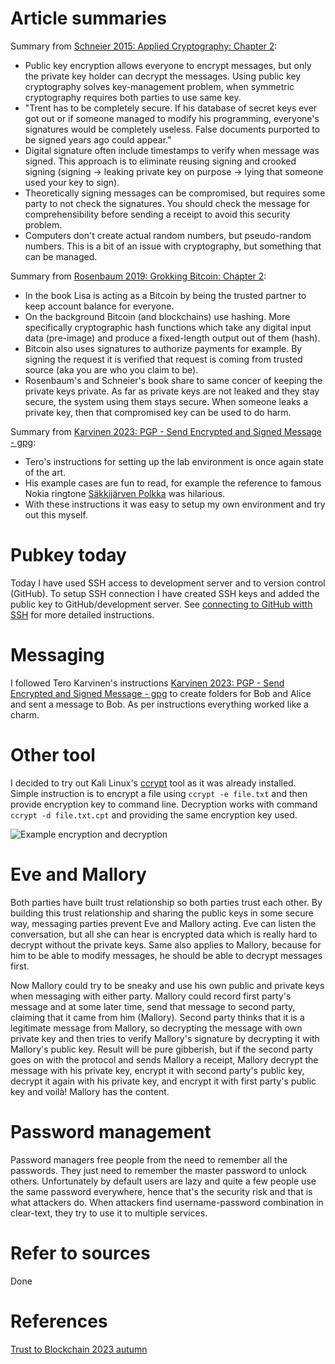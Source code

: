 # Article summaries
Summary from [Schneier 2015: Applied Cryptography: Chapter 2](https://learning.oreilly.com/library/view/applied-cryptography-protocols/9781119096726/10_chap02.html#chap02-sec005):
- Public key encryption allows everyone to encrypt messages, but only the private key holder can decrypt the messages. Using public key cryptography solves key-management problem, when symmetric cryptography requires both parties to use same key.
- "Trent has to be completely secure. If his database of secret keys ever got out or if someone managed to modify his programming, everyone's signatures would be completely useless. False documents purported to be signed years ago could appear."
- Digital signature often include timestamps to verify when message was signed. This approach is to eliminate reusing signing and crooked signing (signing -> leaking private key on purpose -> lying that someone used your key to sign).
- Theoretically signing messages can be compromised, but requires some party to not check the signatures. You should check the message for comprehensibility before sending a receipt to avoid this security problem.
- Computers don't create actual random numbers, but pseudo-random numbers. This is a bit of an issue with cryptography, but something that can be managed.

Summary from [Rosenbaum 2019: Grokking Bitcoin: Chapter 2](https://learning.oreilly.com/library/view/grokking-bitcoin/9781617294648/OEBPS/Text/kindle_split_011.html#ch02lev1sec1):
- In the book Lisa is acting as a Bitcoin by being the trusted partner to keep account balance for everyone.
- On the background Bitcoin (and blockchains) use hashing. More specifically cryptographic hash functions which take any digital input data (pre-image) and produce a fixed-length output out of them (hash).
- Bitcoin also uses signatures to authorize payments for example. By signing the request it is verified that request is coming from trusted source (aka you are who you claim to be).
- Rosenbaum's and Schneier's book share to same concer of keeping the private keys private. As far as private keys are not leaked and they stay secure, the system using them stays secure. When someone leaks a private key, then that compromised key can be used to do harm.

Summary from [Karvinen 2023: PGP - Send Encrypted and Signed Message - gpg](https://terokarvinen.com/2023/pgp-encrypt-sign-verify/):
- Tero's instructions for setting up the lab environment is once again state of the art.
- His example cases are fun to read, for example the reference to famous Nokia ringtone [Säkkijärven Polkka](https://www.youtube.com/watch?v=jvFMtMAxGSw) was hilarious.
- With these instructions it was easy to setup my own environment and try out this myself.

# Pubkey today
Today I have used SSH access to development server and to version control (GitHub). To setup SSH connection I have created SSH keys and added the public key to GitHub/development server. See [connecting to GitHub witth SSH](https://docs.github.com/en/authentication/connecting-to-github-with-ssh) for more detailed instructions.

# Messaging
I followed Tero Karvinen's instructions [Karvinen 2023: PGP - Send Encrypted and Signed Message - gpg](https://terokarvinen.com/2023/pgp-encrypt-sign-verify/) to create folders for Bob and Alice and sent a message to Bob. As per instructions everything worked like a charm.

# Other tool
I decided to try out Kali Linux's [ccrypt](https://www.kali.org/tools/ccrypt/) tool as it was already installed. Simple instruction is to encrypt a file using `ccrypt -e file.txt` and then provide encryption key to command line. Decryption works with command `ccrypt -d file.txt.cpt` and providing the same encryption key used.

![Example encryption and decryption](https://github.com/[username]/[reponame]/blob/[branch]/image.jpg?raw=true)

# Eve and Mallory
Both parties have built trust relationship so both parties trust each other. By building this trust relationship and sharing the public keys in some secure way, messaging parties prevent Eve and Mallory acting. Eve can listen the conversation, but all she
can hear is encrypted data which is really hard to decrypt without the private keys. Same also applies to Mallory, because for him to be able to modify messages, he should be able to decrypt messages first.

Now Mallory could try to be sneaky and use his own public and private keys when messaging with either party. Mallory could record first party's message and at some later time, send that message to second party, claiming that it came from him (Mallory).
Second party thinks that it is a legitimate message from Mallory, so decrypting the message with own private key and then tries to verify Mallory's signature by decrypting it with Mallory's public key. Result will be pure gibberish,
but if the second party goes on with the protocol and sends Mallory a receipt, Mallory decrypt the message with his private key, encrypt it with second party's public key, decrypt it again with his private key, and encrypt it with first party's public key and voilà! Mallory has the content.

# Password management
Password managers free people from the need to remember all the passwords. They just need to remember the master password to unlock others. Unfortunately by default users are lazy and quite a few people use the same password everywhere, hence that's the security risk and that is what attackers do. When attackers find username-password combination in clear-text, they try to use it to multiple services.

# Refer to sources
Done

# References
[Trust to Blockchain 2023 autumn](https://terokarvinen.com/2023/trust-to-blockchain/)
